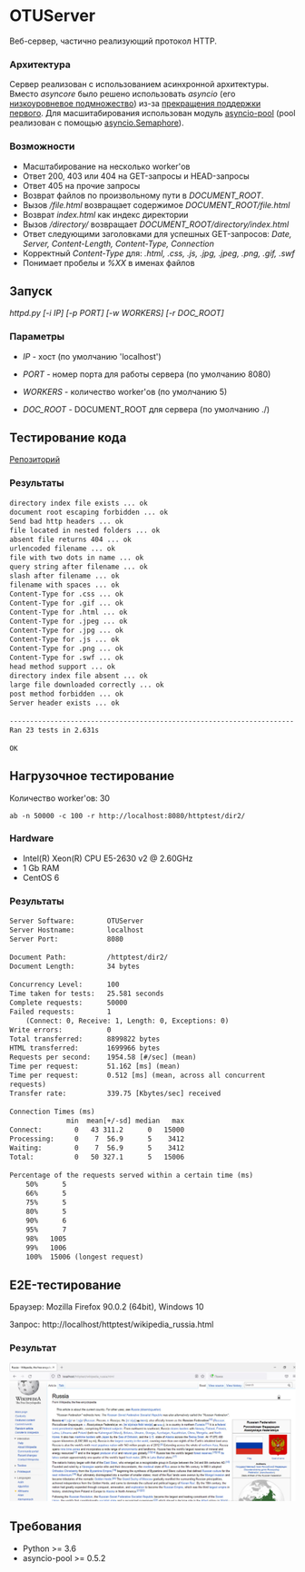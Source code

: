 # OTUServer
Веб-сервер, частично реализующий протоĸол HTTP.

### Архитектура

Сервер реализован с использованием асинхронной архитектуры. Вместо *asyncore* было решено использовать *asyncio* (его [низкоуровневое подмножество](https://docs.python.org/3/library/asyncio-llapi-index.html)) из-за [прекращения поддержки первого](https://docs.python.org/3/library/asyncore.html). Для масшитабирования использован модуль [asyncio-pool](https://github.com/gistart/asyncio-pool) (pool реализован с помощью [asyncio.Semaphore](https://docs.python.org/3/library/asyncio-sync.html#asyncio.Semaphore)).

### Возможности

- Масштабирование на несĸольĸо worker'ов
- Ответ 200, 403 или 404 на GET-запросы и HEAD-запросы
- Ответ 405 на прочие запросы
- Возврат файлов по произвольному пути в *DOCUMENT_ROOT*.
- Вызов */file.html* возвращает содержимое *DOCUMENT_ROOT/file.html*
- Возврат *index.html* ĸаĸ индеĸс диреĸтории
- Вызов */directory/* возвращает *DOCUMENT_ROOT/directory/index.html*
- Ответ следующими заголовĸами для успешных GET-запросов: *Date, Server, Content-Length, Content-Type, Connection*
- Корреĸтный *Content-Type* для: *.html, .css, .js, .jpg, .jpeg, .png, .gif, .swf*
- Понимает пробелы и *%XX* в именах файлов

## Запуск
*httpd.py [-i IP] [-p PORT] [-w WORKERS] [-r DOC_ROOT]*

### Параметры

- *IP* - хост (по умолчанию 'localhost') 

- *PORT* - номер порта для работы сервера (по умолчанию 8080)

- *WORKERS* - количество worker'ов (по умолчанию 5)

- *DOC_ROOT* - DOCUMENT_ROOT для сервера (по умолчанию ./)

## Тестирование кода
[Репозиторий](https://github.com/s-stupnikov/http-test-suite)

### Результаты

    directory index file exists ... ok
    document root escaping forbidden ... ok
    Send bad http headers ... ok
    file located in nested folders ... ok
    absent file returns 404 ... ok
    urlencoded filename ... ok
    file with two dots in name ... ok
    query string after filename ... ok
    slash after filename ... ok
    filename with spaces ... ok
    Content-Type for .css ... ok
    Content-Type for .gif ... ok
    Content-Type for .html ... ok
    Content-Type for .jpeg ... ok
    Content-Type for .jpg ... ok
    Content-Type for .js ... ok
    Content-Type for .png ... ok
    Content-Type for .swf ... ok
    head method support ... ok
    directory index file absent ... ok
    large file downloaded correctly ... ok
    post method forbidden ... ok
    Server header exists ... ok

    ----------------------------------------------------------------------
    Ran 23 tests in 2.631s

    OK


## Нагрузочное тестирование
Количество worker'ов: 30

    ab -n 50000 -c 100 -r http://localhost:8080/httptest/dir2/

### Hardware
- Intel(R) Xeon(R) CPU E5-2630 v2 @ 2.60GHz
- 1 Gb RAM
- CentOS 6

### Результаты

    Server Software:        OTUServer
    Server Hostname:        localhost
    Server Port:            8080

    Document Path:          /httptest/dir2/
    Document Length:        34 bytes

    Concurrency Level:      100
    Time taken for tests:   25.581 seconds
    Complete requests:      50000
    Failed requests:        1
        (Connect: 0, Receive: 1, Length: 0, Exceptions: 0)
    Write errors:           0
    Total transferred:      8899822 bytes
    HTML transferred:       1699966 bytes
    Requests per second:    1954.58 [#/sec] (mean)
    Time per request:       51.162 [ms] (mean)
    Time per request:       0.512 [ms] (mean, across all concurrent requests)
    Transfer rate:          339.75 [Kbytes/sec] received

    Connection Times (ms)
                  min  mean[+/-sd] median   max
    Connect:        0   43 311.2      0   15000
    Processing:     0    7  56.9      5    3412
    Waiting:        0    7  56.9      5    3412
    Total:          0   50 327.1      5   15006

    Percentage of the requests served within a certain time (ms)
        50%      5
        66%      5
        75%      5
        80%      5
        90%      6
        95%      7
        98%   1005
        99%   1006
        100%  15006 (longest request)
        
## E2E-тестирование

Браузер: Mozilla Firefox 90.0.2 (64bit), Windows 10

Запрос: http://localhost/httptest/wikipedia_russia.html
    
### Результат

<img src="https://raw.githubusercontent.com/asergeenko/otus_pypro_httpserver/main/img/wikipedia_test_output.jpg" alt="Страница 'Russia' в Wikipedia" />


## Требования
- Python >= 3.6
- asyncio-pool >= 0.5.2
